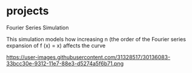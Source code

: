# projects
Fourier Series Simulation

This simulation models how increasing n (the order of the Fourier series expansion of f (x) = x) affects the curve

https://user-images.githubusercontent.com/31328517/30136083-33bcc30e-9312-11e7-88e3-d5274a5f6b71.png
